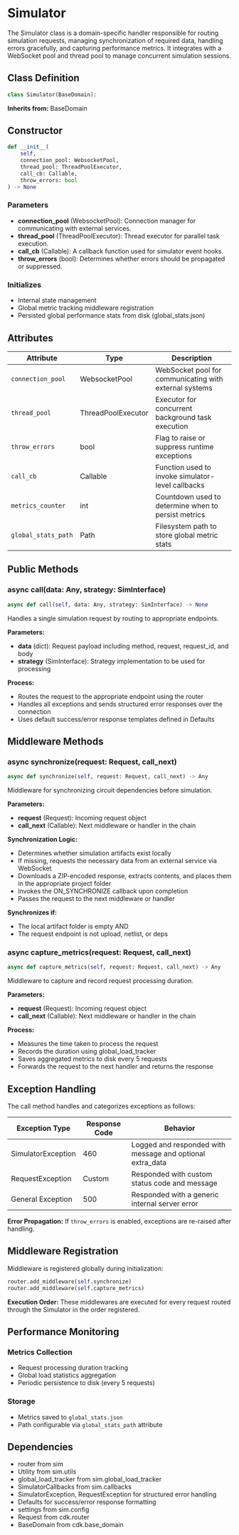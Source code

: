 # Simulator

The Simulator class is a domain-specific handler responsible for routing simulation requests, managing synchronization of required data, handling errors gracefully, and capturing performance metrics. It integrates with a WebSocket pool and thread pool to manage concurrent simulation sessions.

## Class Definition

```python
class Simulator(BaseDomain):
```

**Inherits from:** BaseDomain

## Constructor

```python
def __init__(
    self,
    connection_pool: WebsocketPool,
    thread_pool: ThreadPoolExecutor,
    call_cb: Callable,
    throw_errors: bool
) -> None
```

### Parameters

- **connection_pool** (WebsocketPool): Connection manager for communicating with external services.
- **thread_pool** (ThreadPoolExecutor): Thread executor for parallel task execution.
- **call_cb** (Callable): A callback function used for simulator event hooks.
- **throw_errors** (bool): Determines whether errors should be propagated or suppressed.

### Initializes

- Internal state management
- Global metric tracking middleware registration
- Persisted global performance stats from disk (global_stats.json)

## Attributes

| Attribute | Type | Description |
|-----------|------|-------------|
| `connection_pool` | WebsocketPool | WebSocket pool for communicating with external systems |
| `thread_pool` | ThreadPoolExecutor | Executor for concurrent background task execution |
| `throw_errors` | bool | Flag to raise or suppress runtime exceptions |
| `call_cb` | Callable | Function used to invoke simulator-level callbacks |
| `metrics_counter` | int | Countdown used to determine when to persist metrics |
| `global_stats_path` | Path | Filesystem path to store global metric stats |

## Public Methods

### async call(data: Any, strategy: SimInterface)

```python
async def call(self, data: Any, strategy: SimInterface) -> None
```

Handles a single simulation request by routing to appropriate endpoints.

**Parameters:**
- **data** (dict): Request payload including method, request, request_id, and body
- **strategy** (SimInterface): Strategy implementation to be used for processing

**Process:**
- Routes the request to the appropriate endpoint using the router
- Handles all exceptions and sends structured error responses over the connection
- Uses default success/error response templates defined in Defaults

## Middleware Methods

### async synchronize(request: Request, call_next)

```python
async def synchronize(self, request: Request, call_next) -> Any
```

Middleware for synchronizing circuit dependencies before simulation.

**Parameters:**
- **request** (Request): Incoming request object
- **call_next** (Callable): Next middleware or handler in the chain

**Synchronization Logic:**
- Determines whether simulation artifacts exist locally
- If missing, requests the necessary data from an external service via WebSocket
- Downloads a ZIP-encoded response, extracts contents, and places them in the appropriate project folder
- Invokes the ON_SYNCHRONIZE callback upon completion
- Passes the request to the next middleware or handler

**Synchronizes if:**
- The local artifact folder is empty AND
- The request endpoint is not upload, netlist, or deps

### async capture_metrics(request: Request, call_next)

```python
async def capture_metrics(self, request: Request, call_next) -> Any
```

Middleware to capture and record request processing duration.

**Parameters:**
- **request** (Request): Incoming request object
- **call_next** (Callable): Next middleware or handler in the chain

**Process:**
- Measures the time taken to process the request
- Records the duration using global_load_tracker
- Saves aggregated metrics to disk every 5 requests
- Forwards the request to the next handler and returns the response

## Exception Handling

The call method handles and categorizes exceptions as follows:

| Exception Type | Response Code | Behavior |
|----------------|---------------|----------|
| SimulatorException | 460 | Logged and responded with message and optional extra_data |
| RequestException | Custom | Responded with custom status code and message |
| General Exception | 500 | Responded with a generic internal server error |

**Error Propagation:**
If `throw_errors` is enabled, exceptions are re-raised after handling.

## Middleware Registration

Middleware is registered globally during initialization:

```python
router.add_middleware(self.synchronize)
router.add_middleware(self.capture_metrics)
```

**Execution Order:**
These middlewares are executed for every request routed through the Simulator in the order registered.

## Performance Monitoring

### Metrics Collection
- Request processing duration tracking
- Global load statistics aggregation
- Periodic persistence to disk (every 5 requests)

### Storage
- Metrics saved to `global_stats.json`
- Path configurable via `global_stats_path` attribute

## Dependencies

- router from sim
- Utility from sim.utils
- global_load_tracker from sim.global_load_tracker
- SimulatorCallbacks from sim.callbacks
- SimulatorException, RequestException for structured error handling
- Defaults for success/error response formatting
- settings from sim.config
- Request from cdk.router
- BaseDomain from cdk.base_domain